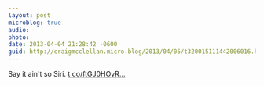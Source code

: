 ```yaml
---
layout: post
microblog: true
audio: 
photo: 
date: 2013-04-04 21:28:42 -0600
guid: http://craigmcclellan.micro.blog/2013/04/05/t320015111442006016.html
---
```

Say it ain't so Siri. [t.co/ftGJ0HOvR...](http://t.co/ftGJ0HOvRG)
